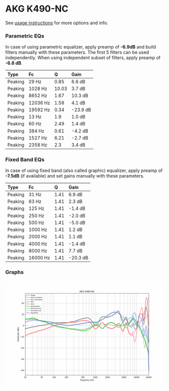 # AKG K490-NC
See [usage instructions](https://github.com/jaakkopasanen/AutoEq#usage) for more options and info.

### Parametric EQs
In case of using parametric equalizer, apply preamp of **-6.9dB** and build filters manually
with these parameters. The first 5 filters can be used independently.
When using independent subset of filters, apply preamp of **-6.8 dB**.

| Type    | Fc       |     Q | Gain     |
|:--------|:---------|:------|:---------|
| Peaking | 29 Hz    |  0.85 | 6.6 dB   |
| Peaking | 1028 Hz  | 10.03 | 3.7 dB   |
| Peaking | 8652 Hz  |  1.67 | 10.3 dB  |
| Peaking | 12036 Hz |  1.58 | 4.1 dB   |
| Peaking | 19592 Hz |  0.34 | -23.9 dB |
| Peaking | 13 Hz    |  1.9  | 1.0 dB   |
| Peaking | 60 Hz    |  2.49 | 1.4 dB   |
| Peaking | 384 Hz   |  0.61 | -4.2 dB  |
| Peaking | 1527 Hz  |  6.21 | -2.7 dB  |
| Peaking | 2358 Hz  |  2.3  | 3.4 dB   |

### Fixed Band EQs
In case of using fixed band (also called graphic) equalizer, apply preamp of **-7.5dB**
(if available) and set gains manually with these parameters.

| Type    | Fc       |    Q | Gain     |
|:--------|:---------|:-----|:---------|
| Peaking | 31 Hz    | 1.41 | 6.9 dB   |
| Peaking | 63 Hz    | 1.41 | 2.3 dB   |
| Peaking | 125 Hz   | 1.41 | -1.4 dB  |
| Peaking | 250 Hz   | 1.41 | -2.0 dB  |
| Peaking | 500 Hz   | 1.41 | -5.0 dB  |
| Peaking | 1000 Hz  | 1.41 | 1.2 dB   |
| Peaking | 2000 Hz  | 1.41 | 1.1 dB   |
| Peaking | 4000 Hz  | 1.41 | -1.4 dB  |
| Peaking | 8000 Hz  | 1.41 | 7.7 dB   |
| Peaking | 16000 Hz | 1.41 | -20.3 dB |

### Graphs
![](./AKG%20K490-NC.png)